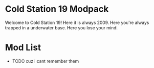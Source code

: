 # Cold Station 19 Modpack

Welcome to Cold Station 19! Here it is always 2009. Here you're always trapped in a underwater base. Here you lose your mind. 

# Mod List
* TODO cuz i cant remember them
